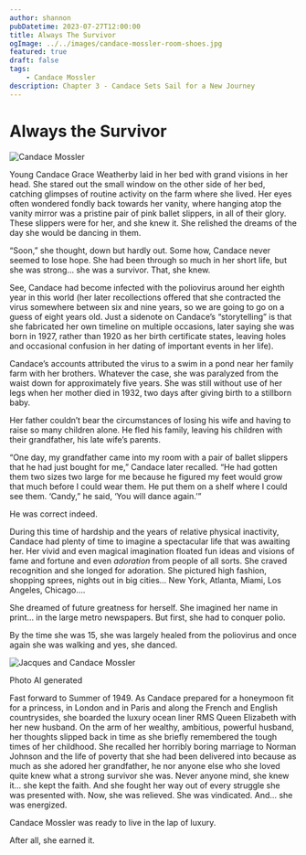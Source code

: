 ```yaml
---
author: shannon
pubDatetime: 2023-07-27T12:00:00
title: Always The Survivor
ogImage: ../../images/candace-mossler-room-shoes.jpg
featured: true
draft: false
tags:
    - Candace Mossler
description: Chapter 3 - Candace Sets Sail for a New Journey
---
```


# Always the Survivor

![Candace Mossler](@assets/images/candace-mossler-room-shoes.jpg)

Young Candace Grace Weatherby laid in her bed with grand visions in her head. She stared out the small window on the other side of her bed, catching glimpses of routine activity on the farm where she lived. Her eyes often wondered fondly back towards her vanity, where hanging atop the vanity mirror was a pristine pair of pink ballet slippers, in all of their glory. These slippers were for her, and she knew it. She relished the dreams of the day she would be dancing in them.

“Soon,” she thought, down but hardly out. Some how, Candace never seemed to lose hope. She had been through so much in her short life, but she was strong… she was a survivor. That, she knew. 

See, Candace had become infected with the poliovirus around her eighth year in this world (her later recollections offered that she contracted the virus somewhere between six and nine years, so we are going to go on a guess of eight years old. Just a sidenote on Candace’s “storytelling” is that she fabricated her own timeline on multiple occasions, later saying she was born in 1927, rather than 1920 as her birth certificate states, leaving holes and occasional confusion in her dating of important events in her life). 

Candace’s accounts attributed the virus to a swim in a pond near her family farm with her brothers. Whatever the case, she was paralyzed from the waist down for approximately five years. She was still without use of her legs when her mother died in 1932, two days after giving birth to a stillborn baby. 

Her father couldn’t bear the circumstances of losing his wife and having to raise so many children alone. He fled his family, leaving his children with their grandfather, his late wife’s parents. 

“One day, my grandfather came into my room with a pair of ballet slippers that he had just bought for me,” Candace later recalled. “He had gotten them two sizes two large for me because he figured my feet would grow that much before I could wear them. He put them on a shelf where I could see them. ‘Candy,” he said, ‘You will dance again.’”

He was correct indeed. 

During this time of hardship and the years of relative physical inactivity, Candace had plenty of time to imagine a spectacular life that was awaiting her. Her vivid and even magical imagination floated fun ideas and visions of fame and fortune and even _adoration_ from people of all sorts. She craved recognition and she longed for adoration. She pictured high fashion, shopping sprees, nights out in big cities… New York, Atlanta, Miami, Los Angeles, Chicago…. 

She dreamed of future greatness for herself. She imagined her name in print… in the large metro newspapers. But first, she had to conquer polio.

By the time she was 15, she was largely healed from the poliovirus and once again she was walking and yes, she danced.

![Jacques and Candace Mossler](@assets/images/jacques-candace-mossler-ship.jpg)
<figcaption>Photo AI generated</figcaption>

Fast forward to Summer of 1949. As Candace prepared for a honeymoon fit for a princess, in London and in Paris and along the French and English countrysides, she boarded the luxury ocean liner RMS Queen Elizabeth with her new husband. On the arm of her wealthy, ambitious, powerful husband, her thoughts slipped back in time as she briefly remembered the tough times of her childhood. She recalled her horribly boring marriage to Norman Johnson and the life of poverty that she had been delivered into because as much as she adored her grandfather, he nor anyone else who she loved quite knew what a strong survivor she was. Never anyone mind, she knew it… she kept the faith. And she fought her way out of every struggle she was presented with. Now, she was relieved. She was vindicated. And… she was energized. 

Candace Mossler was ready to live in the lap of luxury.

After all, she earned it.
